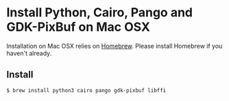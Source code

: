 # Install Python, Cairo, Pango and GDK-PixBuf on Mac OSX


Installation on Mac OSX relies on [Homebrew](https://brew.sh/).
Please install Homebrew if you haven't already.


## Install

```sh
$ brew install python3 cairo pango gdk-pixbuf libffi
```

